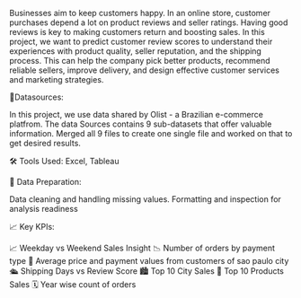 Businesses aim to keep customers happy. In an online store, customer purchases depend a lot on product reviews and seller ratings. Having good reviews is key to making customers return and boosting sales. In this project, we want to predict customer review scores to understand their experiences with product quality, seller reputation, and the shipping process. This can help the company pick better products, recommend reliable sellers, improve delivery, and design effective customer services and marketing strategies.

📂Datasources:

In this project, we use data shared by Olist - a Brazilian e-commerce platfrom. The  data Sources contains 9 sub-datasets that offer valuable information.
Merged all 9 files to create one single file and worked on that to get desired results.

🛠 Tools Used: Excel, Tableau

🧹 Data Preparation:

Data cleaning and handling missing values.
Formatting and inspection for analysis readiness

📈 Key KPIs:

📈 Weekday vs Weekend Sales Insight
📉 Number of orders by payment type 
🌆 Average price and payment values from customers of sao paulo city
🛳 Shipping Days vs Review Score
🏙 Top 10 City Sales
🛒 Top 10 Products Sales
🗓 Year wise count of orders

